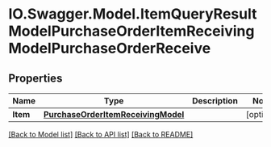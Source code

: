 # IO.Swagger.Model.ItemQueryResultModelPurchaseOrderItemReceivingModelPurchaseOrderReceive
## Properties

Name | Type | Description | Notes
------------ | ------------- | ------------- | -------------
**Item** | [**PurchaseOrderItemReceivingModel**](PurchaseOrderItemReceivingModel.md) |  | [optional] 

[[Back to Model list]](../README.md#documentation-for-models) [[Back to API list]](../README.md#documentation-for-api-endpoints) [[Back to README]](../README.md)

